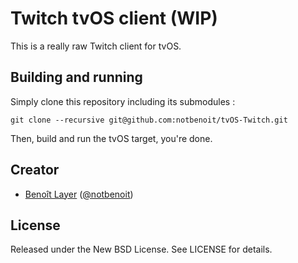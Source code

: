 # Twitch tvOS client (WIP)
This is a really raw Twitch client for tvOS.
## Building and running
Simply clone this repository including its submodules :
```
git clone --recursive git@github.com:notbenoit/tvOS-Twitch.git
```
Then, build and run the tvOS target, you're done.
## Creator

- [Benoît Layer](http://github.com/notbenoit) ([@notbenoit](https://twitter.com/notbenoit))

## License

Released under the New BSD License. See LICENSE for details.

